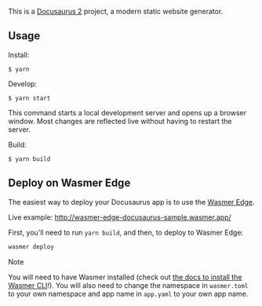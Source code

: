 This is a [Docusaurus 2](https://docusaurus.io/) project, a modern static website generator.

## Usage

Install:

```
$ yarn
```

Develop:

```
$ yarn start
```

This command starts a local development server and opens up a browser window. Most changes are reflected live without having to restart the server.

Build:

```
$ yarn build
```

## Deploy on Wasmer Edge

The easiest way to deploy your Docusaurus app is to use the [Wasmer Edge](https://wasmer.io/products/edge).

Live example: http://wasmer-edge-docusaurus-sample.wasmer.app/

First, you'll need to run `yarn build`, and then, to deploy to Wasmer Edge:

```bash
wasmer deploy
```

> [!NOTE]
> You will need to have Wasmer installed (check out [the docs to install the Wasmer CLI](https://docs.wasmer.io/install)!). 
> You will also need to change the namespace in `wasmer.toml` to your own namespace and app name in `app.yaml` to your own app name.
